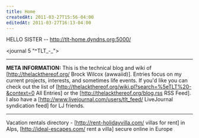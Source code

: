 ```yaml
---
title: Home
createdAt: 2011-03-27T15:56-04:00
editedAt: 2011-03-27T16:13-04:00
---
```


HELLO SISTER -- http://tlt-home.dyndns.org:5000/

<journal 5 "^TLT_-_">

----

<b>META INFORMATION:</b> This is the technical blog and wiki of [http://thelackthereof.org/ Brock Wilcox (awwaiid)]. Entries focus on my current projects, interests, and sometimes life events. If you'd like you can check out the list of [http://thelackthereof.org/wiki.pl?search=%5eTLT%20-&context=0 All Entries] or the [http://thelackthereof.org/blog.rss RSS Feed]. I also have a [http://www.livejournal.com/users/tlt_feed/ LiveJournal syndication feed] for LJ friends.

----

Vacation rentals directory - [http://rent-holidayvilla.com/ villas for rent] in Alps, [http://ideal-escapes.com/ rent a villa] secure online in Europe

